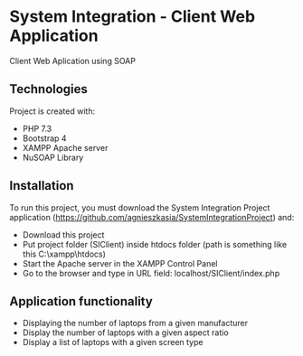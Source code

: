 # System Integration - Client Web Application
Client Web Aplication using SOAP
	
  
## Technologies
Project is created with:
* PHP 7.3
* Bootstrap 4
* XAMPP Apache server
* NuSOAP Library
	
## Installation
To run this project, you must download the System Integration Project application (https://github.com/agnieszkasia/SystemIntegrationProject) and:

* Download this project
* Put project folder (SIClient) inside htdocs folder (path is something like this C:\xampp\htdocs)
* Start the Apache server in the XAMPP Control Panel
* Go to the browser and type in URL field: localhost/SIClient/index.php

## Application functionality
* Displaying the number of laptops from a given manufacturer
* Display the number of laptops with a given aspect ratio
* Display a list of laptops with a given screen type
